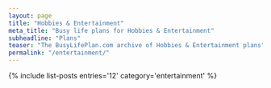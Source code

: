 ```yaml
---
layout: page
title: "Hobbies & Entertainment"
meta_title: "Busy life plans for Hobbies & Entertainment"
subheadline: "Plans"
teaser: "The BusyLifePlan.com archive of Hobbies & Entertainment plans"
permalink: "/entertainment/"
---
```

{% include list-posts entries='12' category='entertainment' %}
